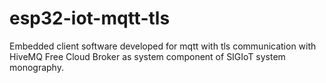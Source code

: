 # esp32-iot-mqtt-tls
Embedded client software developed for mqtt with tls communication with HiveMQ Free Cloud Broker as system component of SIGIoT system monography.
